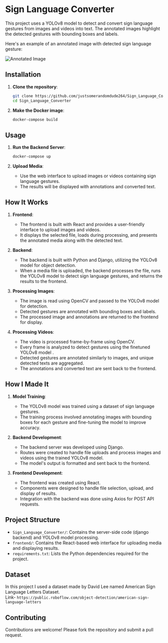 # Sign Language Converter

This project uses a YOLOv8 model to detect and convert sign language gestures from images and videos into text. The annotated images highlight the detected gestures with bounding boxes and labels.

Here's an example of an annotated image with detected sign language gesture:

![Annotated Image](./example.png)


## Installation

1. **Clone the repository**:
    ```sh
    git clone https://github.com/justsomerandomdude264/Sign_Language_Converter.git
    cd Sign_Language_Converter
    ```

2. **Make the Docker image**:
    ```sh
    docker-compose build
    ```

## Usage

1. **Run the Backend Server**:
    ```sh
    docker-compose up
    ```
    
3. **Upload Media**:
    - Use the web interface to upload images or videos containing sign language gestures.
    - The results will be displayed with annotations and converted text.

## How It Works

1. **Frontend**:
    - The frontend is built with React and provides a user-friendly interface to upload images and videos. 
    - It displays the selected file, loads during processing, and presents the annotated media along with the detected text.

2. **Backend**:
    - The backend is built with Python and Django, utilizing the YOLOv8 model for object detection.
    - When a media file is uploaded, the backend processes the file, runs the YOLOv8 model to detect sign language gestures, and returns the results to the frontend.

3. **Processing Images**:
    - The image is read using OpenCV and passed to the YOLOv8 model for detection.
    - Detected gestures are annotated with bounding boxes and labels.
    - The processed image and annotations are returned to the frontend for display.

4. **Processing Videos**:
    - The video is processed frame-by-frame using OpenCV.
    - Every frame is analyzed to detect gestures using the finetuned YOLOv8 model .
    - Detected gestures are annotated similarly to images, and unique detected texts are aggregated.
    - The annotations and converted text are sent back to the frontend.

## How I Made It

1. **Model Training**:
    - The YOLOv8 model was trained using a dataset of sign language gestures.
    - The training process involved annotating images with bounding boxes for each gesture and fine-tuning the model to improve accuracy.

2. **Backend Development**:
    - The backend server was developed using Django.
    - Routes were created to handle file uploads and process images and videos using the trained YOLOv8 model.
    - The model's output is formatted and sent back to the frontend.

3. **Frontend Development**:
    - The frontend was created using React.
    - Components were designed to handle file selection, upload, and display of results.
    - Integration with the backend was done using Axios for POST API requests.

## Project Structure

- `Sign_Language_Converter/`: Contains the server-side code (django backend) and YOLOv8 model processing.
- `frontend/`: Contains the React-based web interface for uploading media and displaying results.
- `requirements.txt`: Lists the Python dependencies required for the project.

## Dataset

In this project I used a dataset made by David Lee named American Sign Language Letters Dataset.   <br />
Link- `https://public.roboflow.com/object-detection/american-sign-language-letters`

## Contributing

Contributions are welcome! Please fork the repository and submit a pull request.
